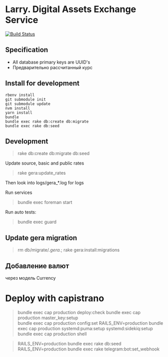 # Larry. Digital Assets Exchange Service

[![Build Status](https://travis-ci.com/finfex/larry.svg?branch=master)](https://travis-ci.com/finfex/larry)

## Specification

* All database primary keys are UUID's
* Предварительно рассчитанный курс

## Install for development

```
rbenv install
git submodule init
git submodule update
nvm install
yarn install
bundle
bundle exec rake db:create db:migrate
bundle exec rake db:seed
```

## Development

> rake db:create db:migrate db:seed

Update source, basic and public rates

> rake gera:update_rates

Then look into logs/gera_*.log for logs

Run services

> bundle exec foreman start

Run auto tests:

> bundle exec guard

## Update gera migration

> rm db/migrate/*.gera.*; rake gera:install:migrations  

## Добавление валют

через модель Currency

# Deploy with capistrano

> bundle exec cap production deploy:check
> bundle exec cap production master_key:setup  
> bundle exec cap production config:set RAILS_ENV=production
> bundle exec cap production systemd:puma:setup systemd:sidekiq:setup 
> bundle exec cap production shell

> RAILS_ENV=production bundle exec rake db:seed
> RAILS_ENV=production bundle exec rake telegram:bot:set_webhook 


